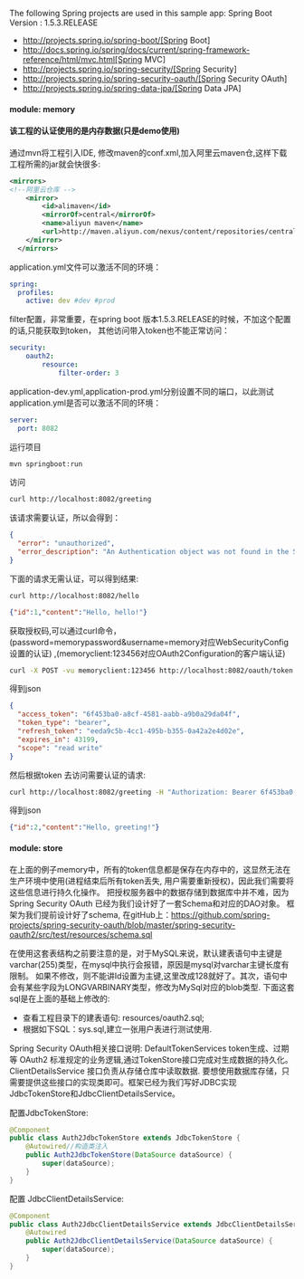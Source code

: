 The following Spring projects are used in this sample app:
Spring Boot Version : 1.5.3.RELEASE
* http://projects.spring.io/spring-boot/[Spring Boot]
* http://docs.spring.io/spring/docs/current/spring-framework-reference/html/mvc.html[Spring MVC]
* http://projects.spring.io/spring-security/[Spring Security]
* http://projects.spring.io/spring-security-oauth/[Spring Security OAuth]
* http://projects.spring.io/spring-data-jpa/[Spring Data JPA]

#### module: memory
#### 该工程的认证使用的是内存数据(只是demo使用)
通过mvn将工程引入IDE,
修改maven的conf.xml,加入阿里云maven仓,这样下载工程所需的jar就会快很多:
```xml
<mirrors>
<!--阿里云仓库 -->
    <mirror>
        <id>alimaven</id>
        <mirrorOf>central</mirrorOf>
        <name>aliyun maven</name>
        <url>http://maven.aliyun.com/nexus/content/repositories/central/</url>
    </mirror>	
  </mirrors>
```
application.yml文件可以激活不同的环境：
```yaml
spring:
  profiles:
    active: dev #dev #prod
```
filter配置，非常重要，在spring boot 版本1.5.3.RELEASE的时候，不加这个配置的话,只能获取到token，
其他访问带入token也不能正常访问：
```yaml
security:
    oauth2:
        resource:
            filter-order: 3
```
application-dev.yml,application-prod.yml分别设置不同的端口，以此测试application.yml是否可以激活不同的环境：
```yaml
server:
  port: 8082
```
运行项目
```sh
mvn springboot:run
```
访问
```sh
curl http://localhost:8082/greeting
```
该请求需要认证，所以会得到：
```json
{
  "error": "unauthorized",
  "error_description": "An Authentication object was not found in the SecurityContext"
}
```
下面的请求无需认证，可以得到结果:
```sh
curl http://localhost:8082/hello
```
```json
{"id":1,"content":"Hello, hello!"}
```
获取授权码,可以通过curl命令，(password=memorypassword&username=memory对应WebSecurityConfig设置的认证)
,(memoryclient:123456对应OAuth2Configuration的客户端认证)
```sh
curl -X POST -vu memoryclient:123456 http://localhost:8082/oauth/token -H "Accept: application/json" -d "password=memorypassword&username=memory&grant_type=password&scope=read%20write&client_secret=123456&client_id=memoryclient"
```
得到json
```json
{
  "access_token": "6f453ba0-a8cf-4581-aabb-a9b0a29da04f",
  "token_type": "bearer",
  "refresh_token": "eeda9c5b-4cc1-495b-b355-0a42a2e4d02e",
  "expires_in": 43199,
  "scope": "read write"
}
```
然后根据token 去访问需要认证的请求:
```sh 
curl http://localhost:8082/greeting -H "Authorization: Bearer 6f453ba0-a8cf-4581-aabb-a9b0a29da04f"
```
得到json
```json
{"id":2,"content":"Hello, greeting!"}
```


#### module: store
在上面的例子memory中，所有的token信息都是保存在内存中的，这显然无法在生产环境中使用(进程结束后所有token丢失, 用户需要重新授权)，因此我们需要将这些信息进行持久化操作。 
把授权服务器中的数据存储到数据库中并不难，因为 Spring Security OAuth 已经为我们设计好了一套Schema和对应的DAO对象。
框架为我们提前设计好了schema, 在gitHub上：https://github.com/spring-projects/spring-security-oauth/blob/master/spring-security-oauth2/src/test/resources/schema.sql

在使用这套表结构之前要注意的是，对于MySQL来说，默认建表语句中主键是varchar(255)类型，在mysql中执行会报错，原因是mysql对varchar主键长度有限制。
如果不修改，则不能讲Id设置为主键,这里改成128就好了。其次，语句中会有某些字段为LONGVARBINARY类型，修改为MySql对应的blob类型.
下面这套sql是在上面的基础上修改的:
* 查看工程目录下的建表语句: resources/oauth2.sql;
* 根据如下SQL：sys.sql,建立一张用户表进行测试使用.

Spring Security OAuth相关接口说明:
DefaultTokenServices  token生成、过期等 OAuth2 标准规定的业务逻辑,通过TokenStore接口完成对生成数据的持久化。
ClientDetailsService 接口负责从存储仓库中读取数据.
要想使用数据库存储，只需要提供这些接口的实现类即可。框架已经为我们写好JDBC实现JdbcTokenStore和JdbcClientDetailsService。

配置JdbcTokenStore:
```java
@Component
public class Auth2JdbcTokenStore extends JdbcTokenStore {
    @Autowired//构造类注入
    public Auth2JdbcTokenStore(DataSource dataSource) {
        super(dataSource);
    }
}
```
配置 JdbcClientDetailsService:
```java
@Component
public class Auth2JdbcClientDetailsService extends JdbcClientDetailsService {
    @Autowired
    public Auth2JdbcClientDetailsService(DataSource dataSource) {
        super(dataSource);
    }
}
```
